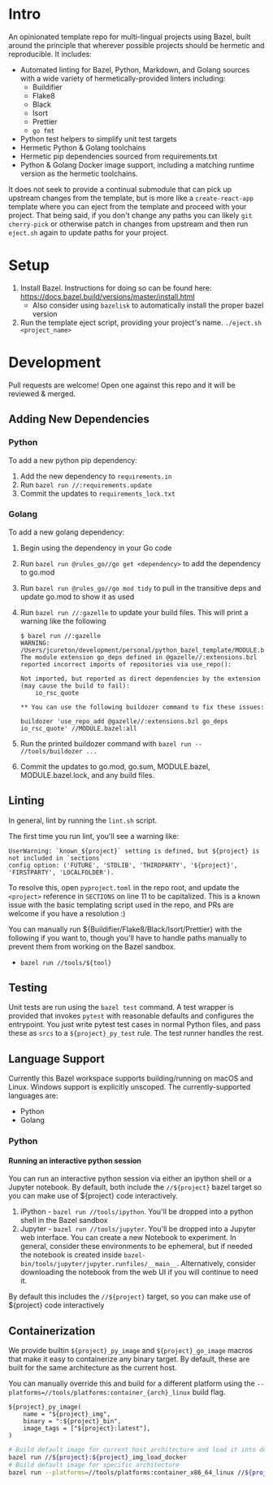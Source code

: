 # Intro

An opinionated template repo for multi-lingual projects using Bazel, built around the principle that
wherever possible projects should be hermetic and reproducible. It includes:

- Automated linting for Bazel, Python, Markdown, and Golang sources with a wide variety of
  hermetically-provided linters including:
  - Buildifier
  - Flake8
  - Black
  - Isort
  - Prettier
  - `go fmt`
- Python test helpers to simplify unit test targets
- Hermetic Python & Golang toolchains
- Hermetic pip dependencies sourced from requirements.txt
- Python & Golang Docker image support, including a matching runtime version as the hermetic
  toolchains.

It does not seek to provide a continual submodule that can pick up upstream changes from the
template, but is more like a `create-react-app` template where you can eject from the template and
proceed with your project. That being said, if you don't change any paths you can likely
`git cherry-pick` or otherwise patch in changes from upstream and then run `eject.sh` again to
update paths for your project.

# Setup

1. Install Bazel. Instructions for doing so can be found here:
   https://docs.bazel.build/versions/master/install.html
   - Also consider using `bazelisk` to automatically install the proper bazel version
2. Run the template eject script, providing your project's name. `./eject.sh <project_name>`

# Development

Pull requests are welcome! Open one against this repo and it will be reviewed & merged.

## Adding New Dependencies

### Python

To add a new python pip dependency:

1. Add the new dependency to `requirements.in`
2. Run `bazel run //:requirements.update`
3. Commit the updates to `requirements_lock.txt`

### Golang

To add a new golang dependency:

1. Begin using the dependency in your Go code
2. Run `bazel run @rules_go//go get <dependency>` to add the dependency to go.mod
3. Run `bazel run @rules_go//go mod tidy` to pull in the transitive deps and update go.mod to show
   it as used
4. Run `bazel run //:gazelle` to update your build files. This will print a warning like the
   following

   ```
   $ bazel run //:gazelle
   WARNING: /Users/jcureton/development/personal/python_bazel_template/MODULE.bazel:39:24: The module extension go_deps defined in @gazelle//:extensions.bzl reported incorrect imports of repositories via use_repo():

   Not imported, but reported as direct dependencies by the extension (may cause the build to fail):
       io_rsc_quote

   ** You can use the following buildozer command to fix these issues:

   buildozer 'use_repo_add @gazelle//:extensions.bzl go_deps io_rsc_quote' //MODULE.bazel:all
   ```

5. Run the printed buildozer command with `bazel run -- //tools/buildozer ...`
6. Commit the updates to go.mod, go.sum, MODULE.bazel, MODULE.bazel.lock, and any build files.

## Linting

In general, lint by running the `lint.sh` script.

The first time you run lint, you'll see a warning like:

```
UserWarning: `known_${project}` setting is defined, but ${project} is not included in `sections`
config option: ('FUTURE', 'STDLIB', 'THIRDPARTY', '${project}', 'FIRSTPARTY', 'LOCALFOLDER').
```

To resolve this, open `pyproject.toml` in the repo root, and update the `<project>` reference in
`SECTIONS` on line 11 to be capitalized. This is a known issue with the basic templating script used
in the repo, and PRs are welcome if you have a resolution :)

You can manually run ${Buildifier/Flake8/Black/Isort/Prettier} with the following if you want to,
though you'll have to handle paths manually to prevent them from working on the Bazel sandbox.

- `bazel run //tools/${tool}`

## Testing

Unit tests are run using the `bazel test` command. A test wrapper is provided that invokes `pytest`
with reasonable defaults and configures the entrypoint. You just write pytest test cases in normal
Python files, and pass these as `srcs` to a `${project}_py_test` rule. The test runner handles the rest.

## Language Support

Currently this Bazel workspace supports building/running on macOS and Linux. Windows support is
explicitly unscoped. The currently-supported languages are:

- Python
- Golang

### Python

#### Running an interactive python session

You can run an interactive python session via either an ipython shell or a Jupyter notebook. By
default, both include the `//${project}` bazel target so you can make use of ${project} code interactively.

1. iPython - `bazel run //tools/ipython`. You'll be dropped into a python shell in the Bazel sandbox
2. Jupyter - `bazel run //tools/jupyter`. You'll be dropped into a Jupyter web interface. You can
   create a new Notebook to experiment. In general, consider these environments to be ephemeral, but
   if needed the notebook is created inside `bazel-bin/tools/jupyter/jupyter.runfiles/__main__`.
   Alternatively, consider downloading the notebook from the web UI if you will continue to need it.

By default this includes the `//${project}` target, so you can make use of ${project} code interactively

## Containerization

We provide builtin `${project}_py_image` and `${project}_go_image` macros that make it easy to containerize
any binary target. By default, these are built for the same architecture as the current host.

You can manually override this and build for a different platform using the
`--platforms=//tools/platforms:container_{arch}_linux` build flag.

```bazel
${project}_py_image(
    name = "${project}_img",
    binary = ":${project}_bin",
    image_tags = ["${project}:latest"],
)
```

```sh
# Build default image for current host architecture and load it into docker
bazel run //${project}:${project}_img_load_docker
# Build default image for specific architecture
bazel run --platforms=//tools/platforms:container_x86_64_linux //${project}:${project}_img_load_docker
```
